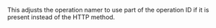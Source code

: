 This adjusts the operation namer to use part of the operation ID if it is present instead of the HTTP method.
